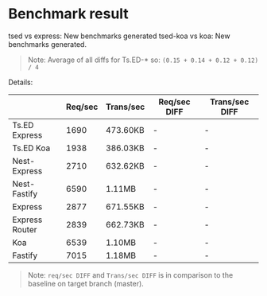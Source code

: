 # Benchmark result

tsed vs express: New benchmarks generated
tsed-koa vs koa: New benchmarks generated.

> Note: 
> Average of all diffs for Ts.ED-* so: `(0.15 + 0.14 + 0.12 + 0.12) / 4`

Details:

|                | Req/sec | Trans/sec | Req/sec DIFF | Trans/sec DIFF |
| -------------- | ------- | --------- | ------------ | -------------- |
| Ts.ED Express  | 1690    | 473.60KB  | -            | -              |
| Ts.ED Koa      | 1938    | 386.03KB  | -            | -              |
| Nest-Express   | 2710    | 632.62KB  | -            | -              |
| Nest-Fastify   | 6590    | 1.11MB    | -            | -              |
| Express        | 2877    | 671.55KB  | -            | -              |
| Express Router | 2839    | 662.73KB  | -            | -              |
| Koa            | 6539    | 1.10MB    | -            | -              |
| Fastify        | 7015    | 1.18MB    | -            | -              |

> Note:
> `req/sec DIFF` and `Trans/sec DIFF` is in comparison to the baseline on target branch (master).